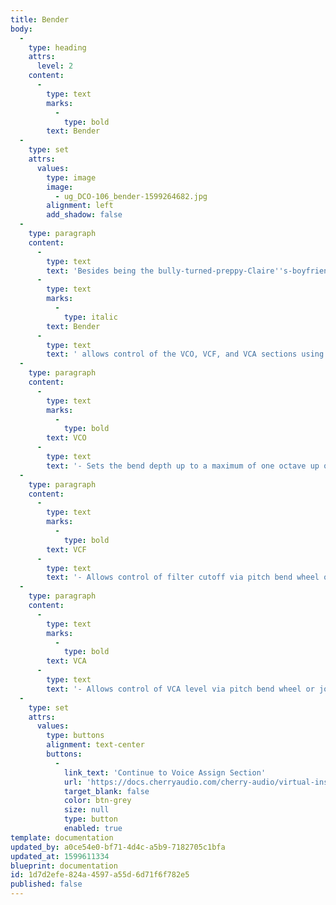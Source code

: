 ```yaml
---
title: Bender
body:
  -
    type: heading
    attrs:
      level: 2
    content:
      -
        type: text
        marks:
          -
            type: bold
        text: Bender
  -
    type: set
    attrs:
      values:
        type: image
        image:
          - ug_DCO-106_bender-1599264682.jpg
        alignment: left
        add_shadow: false
  -
    type: paragraph
    content:
      -
        type: text
        text: 'Besides being the bully-turned-preppy-Claire''s-boyfriend in "The Breakfast Club," '
      -
        type: text
        marks:
          -
            type: italic
        text: Bender
      -
        type: text
        text: ' allows control of the VCO, VCF, and VCA sections using a controller''s pitch bend wheel or joystick.'
  -
    type: paragraph
    content:
      -
        type: text
        marks:
          -
            type: bold
        text: VCO
      -
        type: text
        text: '- Sets the bend depth up to a maximum of one octave up or down.'
  -
    type: paragraph
    content:
      -
        type: text
        marks:
          -
            type: bold
        text: VCF
      -
        type: text
        text: '- Allows control of filter cutoff via pitch bend wheel or joystick. At maximum setting, it covers the entire cutoff range in either direction.'
  -
    type: paragraph
    content:
      -
        type: text
        marks:
          -
            type: bold
        text: VCA
      -
        type: text
        text: '- Allows control of VCA level via pitch bend wheel or joystick. At maximum setting it adds or subtracts 10 db in either direction.'
  -
    type: set
    attrs:
      values:
        type: buttons
        alignment: text-center
        buttons:
          -
            link_text: 'Continue to Voice Assign Section'
            url: 'https://docs.cherryaudio.com/cherry-audio/virtual-instruments/dco-106/voice-assign'
            target_blank: false
            color: btn-grey
            size: null
            type: button
            enabled: true
template: documentation
updated_by: a0ce54e0-bf71-4d4c-a5b9-7182705c1bfa
updated_at: 1599611334
blueprint: documentation
id: 1d7d2efe-824a-4597-a55d-6d71f6f782e5
published: false
---
```

